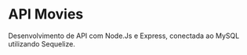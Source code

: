 <h1>API Movies</h1>

Desenvolvimento de API com Node.Js e Express, conectada ao MySQL utilizando Sequelize.





